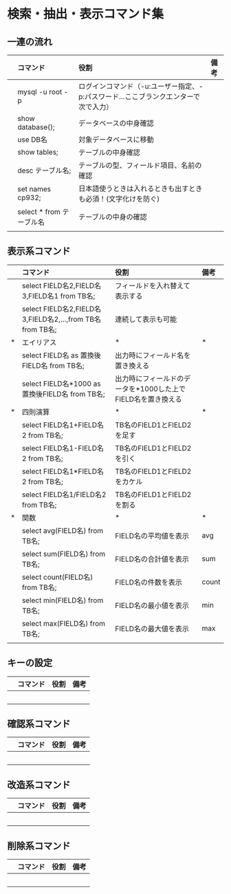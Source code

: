 # 検索・抽出・表示コマンド集

## 一連の流れ

||コマンド|役割|備考|
|:---|:---|:---|:---|
||mysql -u root -p|ログインコマンド（-u:ユーザー指定、-p:パスワード…ここブランクエンターで次で入力）||
||show database();|データベースの中身確認||
||use DB名|対象データベースに移動||
||show tables;|テーブルの中身確認||
||desc テーブル名;|テーブルの型、フィールド項目、名前の確認||
||set names cp932;|日本語使うときは入れるときも出すときも必須！(文字化けを防ぐ)||
||select * from テーブル名|テーブルの中身の確認||
|||||


## 表示系コマンド

||コマンド|役割|備考|
|:---|:---|:---|:---|
||select FIELD名2,FIELD名3,FIELD名1 from TB名;|フィールドを入れ替えて表示する||
||select FIELD名2,FIELD名3,FIELD名2,…,from TB名 from TB名;|連続して表示も可能||
|*|エイリアス|*|*|
||select FIELD名 as 置換後FIELD名 from TB名;|出力時にフィールド名を置き換える||
||select FIELD名*1000 as 置換後FIELD名 from TB名;|出力時にフィールドのデータを*1000した上でFIELD名を置き換える||
|*|四則演算|*|*|
||select FIELD名1+FIELD名2 from TB名;|TB名のFIELD1とFIELD2を足す||
||select FIELD名1-FIELD名2 from TB名;|TB名のFIELD1とFIELD2を引く||
||select FIELD名1*FIELD名2 from TB名;|TB名のFIELD1とFIELD2をカケル||
||select FIELD名1/FIELD名2 from TB名;|TB名のFIELD1とFIELD2を割る||
|*|関数|*|*|
||select avg(FIELD名) from TB名;|FIELD名の平均値を表示|avg|
||select sum(FIELD名) from TB名;|FIELD名の合計値を表示|sum|
||select count(FIELD名) from TB名;|FIELD名の件数を表示|count|
||select min(FIELD名) from TB名;|FIELD名の最小値を表示|min|
||select max(FIELD名) from TB名;|FIELD名の最大値を表示|max|
|||||




## キーの設定

||コマンド|役割|備考|
|:---|:---|:---|:---|
|||||
|||||
|||||
|||||
|||||


## 確認系コマンド

||コマンド|役割|備考|
|:---|:---|:---|:---|
|||||
|||||
|||||
|||||
|||||

## 改造系コマンド

||コマンド|役割|備考|
|:---|:---|:---|:---|
|||||
|||||
|||||
|||||
|||||

## 削除系コマンド

||コマンド|役割|備考|
|:---|:---|:---|:---|
|||||
|||||
|||||
|||||
|||||